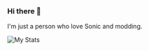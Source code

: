 ### Hi there 👋
I'm just a person who love Sonic and modding. 

![My Stats](https://github-readme-stats.vercel.app/api?username=TheExentist151&show_icons=true&theme=react)
